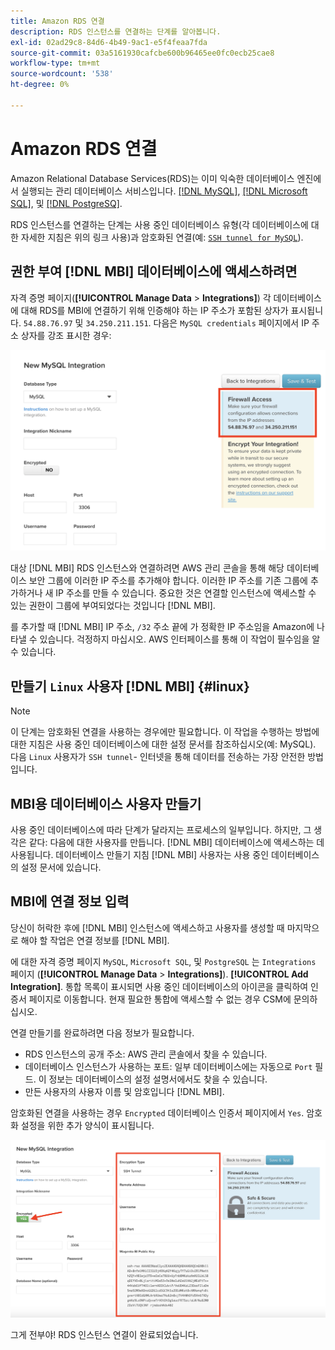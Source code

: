 ```yaml
---
title: Amazon RDS 연결
description: RDS 인스턴스를 연결하는 단계를 알아봅니다.
exl-id: 02ad29c8-84d6-4b49-9ac1-e5f4feaa7fda
source-git-commit: 03a5161930cafcbe600b96465ee0fc0ecb25cae8
workflow-type: tm+mt
source-wordcount: '538'
ht-degree: 0%

---
```


# Amazon RDS 연결

Amazon Relational Database Services(RDS)는 이미 익숙한 데이터베이스 엔진에서 실행되는 관리 데이터베이스 서비스입니다. [[!DNL MySQL]](../integrations/mysql-via-a-direct-connection.md), [[!DNL Microsoft SQL]](../integrations/microsoft-sql-server.md), 및 [[!DNL PostgreSQ]](../integrations/postgresql.md).

RDS 인스턴스를 연결하는 단계는 사용 중인 데이터베이스 유형(각 데이터베이스에 대한 자세한 지침은 위의 링크 사용)과 암호화된 연결(예: [`SSH tunnel for MySQL`](../integrations/mysql-via-ssh-tunnel.md)).

## 권한 부여 [!DNL MBI] 데이터베이스에 액세스하려면

자격 증명 페이지(**[!UICONTROL Manage Data** > **Integrations]**) 각 데이터베이스에 대해 RDS를 MBI에 연결하기 위해 인증해야 하는 IP 주소가 포함된 상자가 표시됩니다. `54.88.76.97` 및 `34.250.211.151`. 다음은 `MySQL credentials` 페이지에서 IP 주소 상자를 강조 표시한 경우:

![](../../../assets/RDS_IP.png)

대상 [!DNL MBI] RDS 인스턴스와 연결하려면 AWS 관리 콘솔을 통해 해당 데이터베이스 보안 그룹에 이러한 IP 주소를 추가해야 합니다. 이러한 IP 주소를 기존 그룹에 추가하거나 새 IP 주소를 만들 수 있습니다. 중요한 것은 연결할 인스턴스에 액세스할 수 있는 권한이 그룹에 부여되었다는 것입니다 [!DNL MBI].

를 추가할 때 [!DNL MBI] IP 주소, `/32` 주소 끝에 가 정확한 IP 주소임을 Amazon에 나타낼 수 있습니다. 걱정하지 마십시오. AWS 인터페이스를 통해 이 작업이 필수임을 알 수 있습니다.

## 만들기 `Linux` 사용자 [!DNL MBI] {#linux}

>[!NOTE]
>
>이 단계는 암호화된 연결을 사용하는 경우에만 필요합니다. 이 작업을 수행하는 방법에 대한 지침은 사용 중인 데이터베이스에 대한 설정 문서를 참조하십시오(예: MySQL). 다음 `Linux` 사용자가 `SSH tunnel`- 인터넷을 통해 데이터를 전송하는 가장 안전한 방법입니다.

## MBI용 데이터베이스 사용자 만들기

사용 중인 데이터베이스에 따라 단계가 달라지는 프로세스의 일부입니다. 하지만, 그 생각은 같다: 다음에 대한 사용자를 만듭니다. [!DNL MBI] 데이터베이스에 액세스하는 데 사용됩니다. 데이터베이스 만들기 지침 [!DNL MBI] 사용자는 사용 중인 데이터베이스의 설정 문서에 있습니다.

## MBI에 연결 정보 입력

당신이 허락한 후에 [!DNL MBI] 인스턴스에 액세스하고 사용자를 생성할 때 마지막으로 해야 할 작업은 연결 정보를 [!DNL MBI].

에 대한 자격 증명 페이지 `MySQL`, `Microsoft SQL`, 및 `PostgreSQL` 는 `Integrations` 페이지 (**[!UICONTROL Manage Data** > **Integrations]**). **[!UICONTROL Add Integration]**. 통합 목록이 표시되면 사용 중인 데이터베이스의 아이콘을 클릭하여 인증서 페이지로 이동합니다. 현재 필요한 통합에 액세스할 수 없는 경우 CSM에 문의하십시오.

연결 만들기를 완료하려면 다음 정보가 필요합니다.

* RDS 인스턴스의 공개 주소: AWS 관리 콘솔에서 찾을 수 있습니다.
* 데이터베이스 인스턴스가 사용하는 포트: 일부 데이터베이스에는 자동으로 `Port` 필드. 이 정보는 데이터베이스의 설정 설명서에서도 찾을 수 있습니다.
* 만든 사용자의 사용자 이름 및 암호입니다 [!DNL MBI].

암호화된 연결을 사용하는 경우 `Encrypted` 데이터베이스 인증서 페이지에서 `Yes`. 암호화 설정을 위한 추가 양식이 표시됩니다.

![](../../../assets/sql-integration-encrypted-yes.png)

그게 전부야! RDS 인스턴스 연결이 완료되었습니다.
